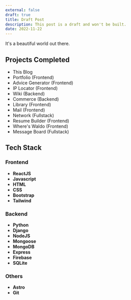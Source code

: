 ```yaml
---
external: false
draft: true
title: Draft Post
description: This post is a draft and won't be built.
date: 2022-11-22
---
```


It's a beautiful world out there.

## Projects Completed
- This Blog 
- Portfolio (Frontend)
- Advice Generator (Frontend)
- IP Locator (Frontend)
- Wiki (Backend)
- Commerce (Backend)
- Library (Frontend)
- Mail (Frontend)
- Network (Fullstack)
- Resume Builder (Frontend)
- Where's Waldo (Frontend)
- Message Board (Fullstack)

## Tech Stack
### Frontend 
- **ReactJS**
- **Javascript**
- **HTML**
- **CSS**
- **Bootstrap**
- **Tailwind**

### Backend 
- **Python**
- **Django** 
- **NodeJS**
- **Mongoose**
- **MongoDB** 
- **Express**
- **Firebase**
- **SQLite**

### Others
- **Astro**
- **Git**

